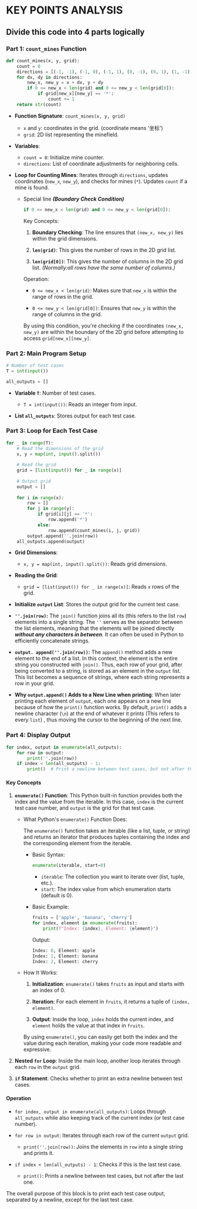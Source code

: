 # KEY POINTS ANALYSIS

## Divide this code into 4 parts logically

### Part 1: `count_mines` Function

```python
def count_mines(x, y, grid):
    count = 0
    directions = [(-1, -1), (-1, 0), (-1, 1), (0, -1), (0, 1), (1, -1), (1, 0), (1, 1)]
    for dx, dy in directions:
        new_x, new_y = x + dx, y + dy
        if 0 <= new_x < len(grid) and 0 <= new_y < len(grid[0]):
            if grid[new_x][new_y] == '*':
                count += 1
    return str(count)
```

- **Function Signature**: `count_mines(x, y, grid)`
  - `x` and `y`: coordinates in the grid. (coordinate means '坐标')
  - `grid`: 2D list representing the minefield.
  
- **Variables**:
  - `count = 0`: Initialize mine counter.
  - `directions`: List of coordinate adjustments for neighboring cells.

- **Loop for Counting Mines**: Iterates through `directions`, updates coordinates (`new_x`, `new_y`), and checks for mines (`*`). Updates `count` if a mine is found.
  - Special line ***(Boundary Check Condition)***

    ```python
    if 0 <= new_x < len(grid) and 0 <= new_y < len(grid[0]):
    ```

    Key Concepts:

    1. **Boundary Checking**: The line ensures that `(new_x, new_y)` lies within the grid dimensions.
  
    2. **`len(grid)`**: This gives the number of rows in the 2D grid list.
  
    3. **`len(grid[0])`**: This gives the number of columns in the 2D grid list. *(Normally:all rows have the same number of columns.)*

    Operation:

    - `0 <= new_x < len(grid)`: Makes sure that `new_x` is within the range of rows in the grid.
  
    - `0 <= new_y < len(grid[0])`: Ensures that `new_y` is within the range of columns in the grid.

    By using this condition, you're checking if the coordinates `(new_x, new_y)` are within the boundary of the 2D grid before attempting to access `grid[new_x][new_y]`.

### Part 2: Main Program Setup

```python
# Number of test cases
T = int(input())

all_outputs = []
```

- **Variable `T`**: Number of test cases.
  - `T = int(input())`: Reads an integer from input.

- **List `all_outputs`**: Stores output for each test case.

### Part 3: Loop for Each Test Case

```python
for _ in range(T):
    # Read the dimensions of the grid
    x, y = map(int, input().split())
    
    # Read the grid
    grid = [list(input()) for _ in range(x)]
    
    # Output grid
    output = []
    
    for i in range(x):
        row = []
        for j in range(y):
            if grid[i][j] == '*':
                row.append('*')
            else:
                row.append(count_mines(i, j, grid))
        output.append(''.join(row))
    all_outputs.append(output)
```

- **Grid Dimensions**:
  - `x, y = map(int, input().split())`: Reads grid dimensions.

- **Reading the Grid**:
  - `grid = [list(input()) for _ in range(x)]`: Reads `x` rows of the grid.

- **Initialize `output` List**: Stores the output grid for the current test case.

- **`''.join(row)`:** The `join()` function joins all its (this refers to the list `row`) elements into a single string. The `''` serves as the separator between the list elements, meaning that the elements will be joined directly ***without any characters in between***. It can often be used in Python to efficiently concatenate strings.

- **`output. append(''.join(row))`:** The `append()` method adds a new element to the end of a list. In this context, the element is the entire string you constructed with `join()`. Thus, each row of your grid, after being converted to a string, is stored as an element in the `output` list. This list becomes a sequence of strings, where each string represents a row in your grid.

- **Why `output.append()` Adds to a New Line when printing**: When later printing each element of `output`, each one appears on a new line because of how the `print()` function works. By default, `print()` adds a newline character (`\n`) at the end of whatever it prints (This refers to every `list`) , thus moving the cursor to the beginning of the next line.

### Part 4: Display Output

```python
for index, output in enumerate(all_outputs):
    for row in output:
        print(''.join(row))
    if index < len(all_outputs) - 1:
        print()  # Print a newline between test cases, but not after the last one
```

#### Key Concepts

1. **`enumerate()` Function**: This Python built-in function provides both the index and the value from the iterable. In this case, `index` is the current test case number, and `output` is the grid for that test case.

   - What Python's `enumerate()` Function Does:

        The `enumerate()` function takes an iterable (like a list, tuple, or string) and returns an iterator that produces tuples containing the index and the corresponding element from the iterable.

      - Basic Syntax:

        ```python
        enumerate(iterable, start=0)
        ```

        - `iterable`: The collection you want to iterate over (list, tuple, etc.).
        - `start`: The index value from which enumeration starts (default is 0).

      - Basic Example:

        ```python
        fruits = ['apple', 'banana', 'cherry']
        for index, element in enumerate(fruits):
            print(f"Index: {index}, Element: {element}")
        ```

        Output:

        ```python
        Index: 0, Element: apple
        Index: 1, Element: banana
        Index: 2, Element: cherry
        ```

   - How It Works:

     1. **Initialization**: `enumerate()` takes `fruits` as input and starts with an index of 0.

     2. **Iteration**: For each element in `fruits`, it returns a tuple of `(index, element)`.

     3. **Output**: Inside the loop, `index` holds the current index, and `element` holds the value at that index in `fruits`.

       By using `enumerate()`, you can easily get both the index and the value during each iteration, making your code more readable and expressive.

2. **Nested `for` Loop**: Inside the main loop, another loop iterates through each `row` in the `output` grid.

3. **`if` Statement**: Checks whether to print an extra newline between test cases.

#### Operation

- `for index, output in enumerate(all_outputs)`: Loops through `all_outputs` while also keeping track of the current index (or test case number).

- `for row in output`: Iterates through each row of the current `output` grid.

  - `print(''.join(row))`: Joins the elements in `row` into a single string and prints it.

- `if index < len(all_outputs) - 1`: Checks if this is the last test case.
  
  - `print()`: Prints a newline between test cases, but not after the last one.

The overall purpose of this block is to print each test case output, separated by a newline, except for the last test case.
